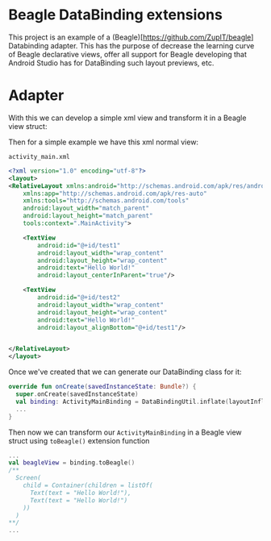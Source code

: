 # Beagle DataBinding extensions

This project is an example of a (Beagle)[https://github.com/ZupIT/beagle] Databinding adapter. This has the purpose of decrease the learning curve of Beagle declarative views, offer all support for Beagle developing that Android Studio has for DataBinding such layout previews, etc.

# Adapter

With this we can develop a simple xml view and transform it in a Beagle view struct:

Then for a simple example we have this xml normal view:

`activity_main.xml`
```xml
<?xml version="1.0" encoding="utf-8"?>
<layout>
<RelativeLayout xmlns:android="http://schemas.android.com/apk/res/android"
    xmlns:app="http://schemas.android.com/apk/res-auto"
    xmlns:tools="http://schemas.android.com/tools"
    android:layout_width="match_parent"
    android:layout_height="match_parent"
    tools:context=".MainActivity">

    <TextView
        android:id="@+id/test1"
        android:layout_width="wrap_content"
        android:layout_height="wrap_content"
        android:text="Hello World!"
        android:layout_centerInParent="true"/>

    <TextView
        android:id="@+id/test2"
        android:layout_width="wrap_content"
        android:layout_height="wrap_content"
        android:text="Hello World!"
        android:layout_alignBottom="@+id/test1"/>


</RelativeLayout>
</layout>
```

Once we've created that we can generate our DataBinding class for it:

```kotlin
override fun onCreate(savedInstanceState: Bundle?) {
  super.onCreate(savedInstanceState)
  val binding: ActivityMainBinding = DataBindingUtil.inflate(layoutInflater, R.layout.activity_main, null, false)
  ...
}
```

Then now we can transform our `ActivityMainBinding` in a Beagle view struct using `toBeagle()` extension function

```kotlin
...
val beagleView = binding.toBeagle()
/**
  Screen(
    child = Container(children = listOf(
      Text(text = "Hello World!"),
      Text(text = "Hello World!")
    ))
  )
**/
...
```
